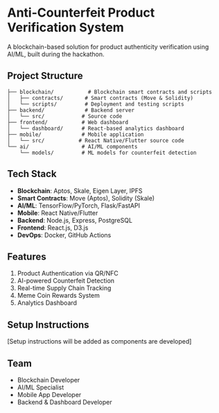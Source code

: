 # Anti-Counterfeit Product Verification System

A blockchain-based solution for product authenticity verification using AI/ML, built during the hackathon.

## Project Structure

```
├── blockchain/           # Blockchain smart contracts and scripts
│   ├── contracts/       # Smart contracts (Move & Solidity)
│   └── scripts/         # Deployment and testing scripts
├── backend/             # Backend server
│   └── src/            # Source code
├── frontend/           # Web dashboard
│   └── dashboard/      # React-based analytics dashboard
├── mobile/             # Mobile application
│   └── src/           # React Native/Flutter source code
└── ai/                 # AI/ML components
    └── models/         # ML models for counterfeit detection
```

## Tech Stack

- **Blockchain**: Aptos, Skale, Eigen Layer, IPFS
- **Smart Contracts**: Move (Aptos), Solidity (Skale)
- **AI/ML**: TensorFlow/PyTorch, Flask/FastAPI
- **Mobile**: React Native/Flutter
- **Backend**: Node.js, Express, PostgreSQL
- **Frontend**: React.js, D3.js
- **DevOps**: Docker, GitHub Actions

## Features

1. Product Authentication via QR/NFC
2. AI-powered Counterfeit Detection
3. Real-time Supply Chain Tracking
4. Meme Coin Rewards System
5. Analytics Dashboard

## Setup Instructions

[Setup instructions will be added as components are developed]

## Team

- Blockchain Developer
- AI/ML Specialist
- Mobile App Developer
- Backend & Dashboard Developer

